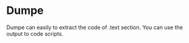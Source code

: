 # Dumpe

Dumpe can easily to extract the code of .text section. You can use the output to code scripts.
